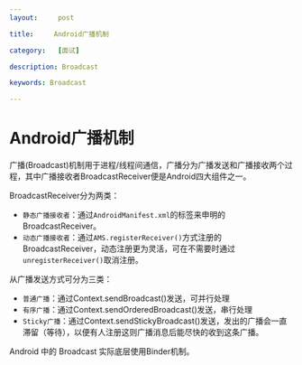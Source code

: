 ```yaml
---
layout:     post

title:     Android广播机制

category:   [面试]

description: Broadcast

keywords: Broadcast

---
```


# Android广播机制

广播(Broadcast)机制用于进程/线程间通信，广播分为广播发送和广播接收两个过程，其中广播接收者BroadcastReceiver便是Android四大组件之一。

BroadcastReceiver分为两类：

  - `静态广播接收者`：通过`AndroidManifest.xml`的标签来申明的BroadcastReceiver。
  - `动态广播接收者`：通过`AMS.registerReceiver()`方式注册的BroadcastReceiver，动态注册更为灵活，可在不需要时通过`unregisterReceiver()`取消注册。

从广播发送方式可分为三类：

  - `普通广播`：通过Context.sendBroadcast()发送，可并行处理
  - `有序广播`：通过Context.sendOrderedBroadcast()发送，串行处理
  - `Sticky广播`：通过Context.sendStickyBroadcast()发送，发出的广播会一直滞留（等待），以便有人注册这则广播消息后能尽快的收到这条广播。

Android 中的 Broadcast 实际底层使用Binder机制。
